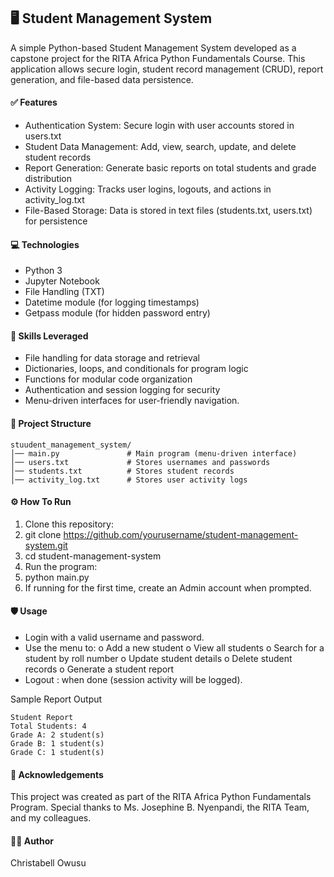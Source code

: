 ## 🖥️ Student Management System

A simple Python-based Student Management System developed as a capstone project for the RITA Africa Python Fundamentals Course. This application allows secure login, student record management (CRUD), report generation, and file-based data persistence.

#### ✅ Features
- Authentication System: Secure login with user accounts stored in users.txt
- Student Data Management: Add, view, search, update, and delete student records
- Report Generation: Generate basic reports on total students and grade distribution
- Activity Logging: Tracks user logins, logouts, and actions in activity_log.txt
- File-Based Storage: Data is stored in text files (students.txt, users.txt) for persistence


#### 💻 Technologies
- Python 3
- Jupyter Notebook
- File Handling (TXT)
- Datetime module (for logging timestamps)
- Getpass module (for hidden password entry)

#### 🧠 Skills Leveraged
- File handling for data storage and retrieval
- Dictionaries, loops, and conditionals for program logic
- Functions for modular code organization
- Authentication and session logging for security
- Menu-driven interfaces for user-friendly navigation.


#### 📂 Project Structure
```
stuudent_management_system/ 
│── main.py               # Main program (menu-driven interface)
│── users.txt             # Stores usernames and passwords
│── students.txt          # Stores student records
│── activity_log.txt      # Stores user activity logs
```


#### ⚙️ How To Run
1. Clone this repository:
2. git clone https://github.com/yourusername/student-management-system.git
3. cd student-management-system
4. Run the program:
5. python main.py
6. If running for the first time, create an Admin account when prompted.


#### 🛡️ Usage
- Login with a valid username and password.
- Use the menu to:
    o Add a new student
    o View all students
    o Search for a student by roll number
    o Update student details
    o Delete student records
    o Generate a student report
- Logout : when done (session activity will be logged).

Sample Report Output
```
Student Report
Total Students: 4
Grade A: 2 student(s)
Grade B: 1 student(s)
Grade C: 1 student(s)
```

#### 🙌 Acknowledgements
This project was created as part of the RITA Africa Python Fundamentals Program. Special thanks to Ms. Josephine B. Nyenpandi, the RITA Team, and my colleagues.

#### 👩‍💻 Author
Christabell Owusu
